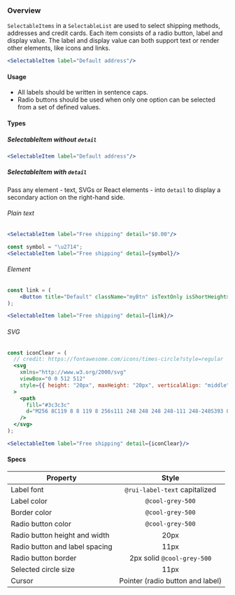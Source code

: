 ### Overview

`SelectableItems` in a `SelectableList` are used to select shipping methods, addresses and credit cards. Each item consists of a radio button, label and display value. The label and display value can both support text or render other elements, like icons and links.

```jsx noeditor
<SelectableItem label="Default address"/>
```

#### Usage
- All labels should be written in sentence caps.
- Radio buttons should be used when only one option can be selected from a set of defined values.

#### Types

##### SelectableItem without `detail`

```jsx
<SelectableItem label="Default address"/>
```

##### SelectableItem with `detail`

Pass any element - text, SVGs or React elements - into `detail` to display a secondary action on the right-hand side.

###### Plain text

```jsx
<SelectableItem label="Free shipping" detail="$0.00"/>
```

```jsx
const symbol = "\u2714";
<SelectableItem label="Free shipping" detail={symbol}/>
```

###### Element

```jsx
const link = (
    <Button title="Default" className="myBtn" isTextOnly isShortHeight>Default Text</Button>
);

<SelectableItem label="Free shipping" detail={link}/>
```

###### SVG
```jsx
const iconClear = (
  // credit: https://fontawesome.com/icons/times-circle?style=regular
  <svg
    xmlns="http://www.w3.org/2000/svg"
    viewBox="0 0 512 512"
    style={{ height: "20px", maxHeight: "20px", verticalAlign: "middle" }}
  >
    <path
      fill="#3c3c3c"
      d="M256 8C119 8 8 119 8 256s111 248 248 248 248-111 248-248S393 8 256 8zm121.6 313.1c4.7 4.7 4.7 12.3 0 17L338 377.6c-4.7 4.7-12.3 4.7-17 0L256 312l-65.1 65.6c-4.7 4.7-12.3 4.7-17 0L134.4 338c-4.7-4.7-4.7-12.3 0-17l65.6-65-65.6-65.1c-4.7-4.7-4.7-12.3 0-17l39.6-39.6c4.7-4.7 12.3-4.7 17 0l65 65.7 65.1-65.6c4.7-4.7 12.3-4.7 17 0l39.6 39.6c4.7 4.7 4.7 12.3 0 17L312 256l65.6 65.1z"
    />
  </svg>
);

<SelectableItem label="Free shipping" detail={iconClear}/>
```


#### Specs

|Property                                |Style                                |
|----------------------------------------|:-----------------------------------:|
|Label font                              | `@rui-label-text` capitalized       |
|Label color                             | `@cool-grey-500`                    |
|Border color                            | `@cool-grey-500`                    |
|Radio button color                      | `@cool-grey-500`                    |
|Radio button height and width           | 20px                                |
|Radio button and label spacing          | 11px                                |
|Radio button border                     | 2px solid `@cool-grey-500`          |
|Selected circle size                    | 11px                                |
|Cursor                                  | Pointer (radio button and label)    |